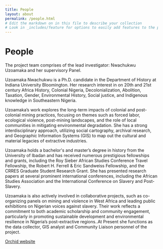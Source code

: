 ```yaml
---
title: People
layout: about
permalink: /people.html
# Edit the markdown on in this file to describe your collection
# Look in _includes/feature for options to easily add features to the page
---
```

# People
The project team comprises of the lead investigator: Nwachukwu Uzoamaka and her supervisory Panel. 

  Uzoamaka Nwachukwu is a Ph.D. candidate in the Department of History at Indiana University Bloomington. Her research interest in on 20th and 21st century Africa History, Colonial Nigeria, Decolonialization, Abolition, Taxation, Gender, Environmental History, Social justice, and Indigenous knowledge in Southeastern Nigeria. 
  
  Uzoamaka’s work explores the long-term impacts of colonial and post-colonial mining practices, focusing on themes such as forced labor, ecological violence, post-mining landscapes, and the role of local communities in mitigating environmental degradation. She has a strong interdisciplinary approach, utilizing social cartography, archival research, and Geographic Information Systems (GIS) to map out the cultural and material legacies of extractive industries. 
  
  Uzoamaka holds a bachelor's and master’s degree in history from the University of Ibadan and has received numerous prestigious fellowships and grants, including the Roy Sieber African Studies Conference Travel Fellowship, the Robert H. Ferrell & Eric Sandweiss Fellowship, and the CRRES Graduate Student Research Grant. She has presented research papers at several prominent international conferences, including the African Studies Association and the International Conference on Slavery and Post-Slavery. 
  
  Uzoamaka is also actively involved in collaborative projects, such as co-organizing panels on mining and violence in West Africa and leading public exhibitions on Nigerian voices against slavery. Their work reflects a commitment to both academic scholarship and community engagement, particularly in promoting sustainable development and environmental resilience in Nigeria’s post-extractive regions..At Present she functions as the data collector, GIS analyst and Community Liaison personnel of the project.

[Orchid website](https://orcid.org/0009-0000-3899-0984)
